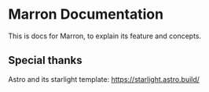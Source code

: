 # Marron Documentation

This is docs for Marron, to explain its feature and concepts.

## Special thanks
Astro and its starlight template: https://starlight.astro.build/


